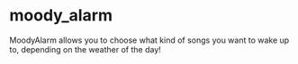 # moody_alarm
MoodyAlarm allows you to choose what kind of songs you want to wake up to, depending on the weather of the day!
